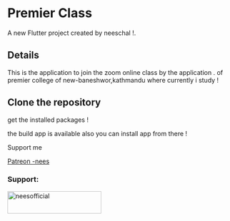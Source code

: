 # Premier Class

A new Flutter project created by neeschal !.

## Details

This is the application to join the zoom online class by the application .
of premier college of new-baneshwor,kathmandu where currently i study !

## Clone the repository
get the installed packages ! 

the build app is available also you can install app from there !

Support me

[Patreon -nees](https://www.patreon.com/techneesofficial17)

<h3 align="left">Support:</h3>
<p><a href="https://www.buymeacoffee.com/neesofficial"> <img align="left" src="https://cdn.buymeacoffee.com/buttons/v2/default-yellow.png" height="50" width="210" alt="neesofficial" /></a></p><br><br>


